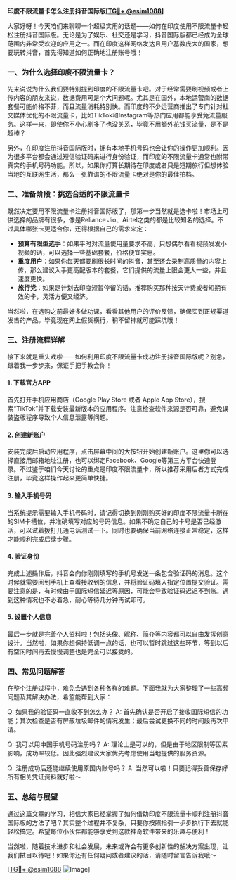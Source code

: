 **印度不限流量卡怎么注册抖音国际版[[TG💪+ @esim1088](https://t.me/s/esim1088)]**

大家好呀！今天咱们来聊聊一个超级实用的话题——如何在印度使用不限流量卡轻松注册抖音国际版。无论是为了娱乐、社交还是学习，抖音国际版都已经成为全球范围内非常受欢迎的应用之一。而在印度这样网络发达且用户基数庞大的国家，想要玩转抖音，首先得知道如何正确地注册账号哦！

### 一、为什么选择印度不限流量卡？

先来说说为什么我们要特别提到印度的不限流量卡吧。对于经常需要刷视频或者上传内容的朋友来说，数据费用可是个大问题呢。尤其是在国外，本地运营商的数据套餐可能价格不菲，而且流量消耗特别快。而印度的不少运营商推出了专门针对社交媒体优化的不限流量卡，比如TikTok和Instagram等热门应用都能享受免流量服务。这样一来，即使你不小心刷多了也没关系，毕竟不用额外花钱买流量，是不是超棒？

另外，在印度注册抖音国际版时，拥有本地手机号码也会让你的操作更加顺利。因为很多平台都会通过短信验证码来进行身份验证，而印度的不限流量卡通常也附带真实的手机号码功能。所以，如果你打算长期待在印度或者只是短期旅行但想体验当地的互联网生活，那么一张靠谱的不限流量卡绝对是你的最佳拍档。

### 二、准备阶段：挑选合适的不限流量卡

既然决定要用不限流量卡注册抖音国际版了，那第一步当然就是选卡啦！市场上可供选择的品牌有很多，像是Reliance Jio、Airtel之类的都是比较知名的选择。不过具体哪张卡更适合你，还得根据自己的需求来定：

- **预算有限型选手**：如果平时对流量使用量要求不高，只想偶尔看看视频发发小视频的话，可以选择一些基础套餐，价格便宜实惠。
- **重度用户**：如果你每天都要刷很长时间的抖音，甚至还会录制高质量的内容上传，那么建议入手更高配版本的套餐，它们提供的流量上限会更大一些，并且速度更快。
- **旅行党**：如果是计划去印度短暂停留的话，推荐购买那种按天计费或者短期有效的卡，灵活方便又经济。

当然啦，在选购之前最好多做功课，看看其他用户的评价反馈，确保买到正规渠道发售的产品。毕竟现在网上假货横行，稍不留神就可能踩坑哦！

### 三、注册流程详解

接下来就是重头戏啦——如何利用印度不限流量卡成功注册抖音国际版呢？别急，跟着我一步步来，保证手把手教会你！

#### 1. 下载官方APP

首先打开手机应用商店（Google Play Store 或者 Apple App Store），搜索“TikTok”并下载安装最新版本的应用程序。注意检查软件来源是否可靠，避免误装盗版程序导致个人信息泄露等问题。

#### 2. 创建新账户

安装完成后启动应用程序，点击屏幕中间的大按钮开始创建新账户。这里你可以选择直接用邮箱地址注册，也可以绑定Facebook、Google等第三方平台快速登录。不过鉴于咱们今天讨论的重点是印度不限流量卡，所以推荐采用后者方式完成注册，毕竟这样操作起来更简单快捷。

#### 3. 输入手机号码

当系统提示需要输入手机号码时，请记得切换到刚刚购买好的印度不限流量卡所在的SIM卡槽位，并准确填写对应的号码信息。如果不确定自己的卡号是否已经激活，可以试着拨打几通电话测试一下。同时也要确保当前网络连接正常稳定，这样才能顺利完成后续步骤。

#### 4. 验证身份

完成上述操作后，抖音会向你刚刚填写的手机号发送一条包含验证码的消息。这个时候就需要回到手机上查看接收到的信息，并将验证码填入指定位置提交验证。需要注意的是，有时候由于国际短信延迟等原因，可能会导致验证码迟迟不到账。遇到这种情况也不必着急，耐心等待几分钟再试即可。

#### 5. 设置个人信息

最后一步就是完善个人资料啦！包括头像、昵称、简介等内容都可以自由发挥创意设计。当然啦，如果你想保持低调一点的话，也可以暂时跳过这些环节，等到以后有空闲时间再去慢慢调整也是完全可以接受的。

### 四、常见问题解答

在整个注册过程中，难免会遇到各种各样的难题。下面我就为大家整理了一些高频问题及其解决办法，希望能帮到大家：

Q: 如果我的验证码一直收不到怎么办？
A: 首先确认是否开启了接收国际短信的功能；其次检查是否有屏蔽垃圾邮件的情况发生；最后尝试更换不同的时间段再次申请。

Q: 我可以用中国手机号码注册吗？
A: 理论上是可以的，但是由于地区限制等因素影响，成功率较低。因此强烈建议大家优先考虑使用当地提供的服务资源。

Q: 注册成功后还能继续使用原国内账号吗？
A: 当然可以啦！只要记得妥善保存好所有相关凭证资料就好啦～

### 五、总结与展望

通过这篇文章的学习，相信大家已经掌握了如何借助印度不限流量卡顺利注册抖音国际版的方法了吧？其实整个过程并不复杂，只要你按照指引一步步执行下去就能轻松搞定。希望每位小伙伴都能够享受到这款神奇软件带来的乐趣与便利！

当然啦，随着技术进步和社会发展，未来或许会有更多创新性的解决方案出现，让我们拭目以待吧！如果你还有任何疑问或者建议的话，请随时留言告诉我哦～

[[TG💪+ @esim1088](https://t.me/s/esim1088) ![Image](https://i.postimg.cc/4NQfJmqS/Snipaste-2025-05-13-00-14-12.png)]